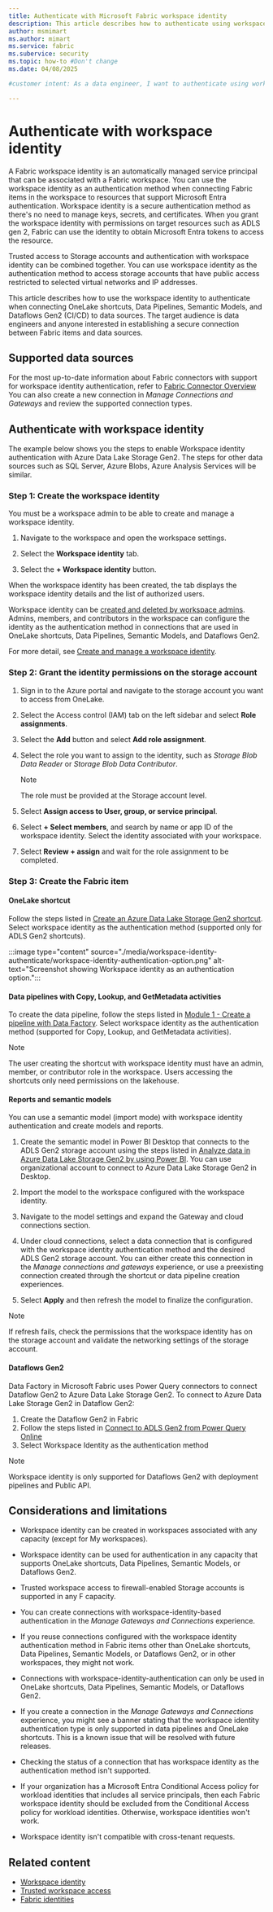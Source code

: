 ```yaml
---
title: Authenticate with Microsoft Fabric workspace identity
description: This article describes how to authenticate using workspace identity. 
author: msmimart
ms.author: mimart
ms.service: fabric
ms.subervice: security
ms.topic: how-to #Don't change
ms.date: 04/08/2025

#customer intent: As a data engineer, I want to authenticate using workspace identity so that my Fabric items can connect with data sources securely.

---
```


# Authenticate with workspace identity

A Fabric workspace identity is an automatically managed service principal that can be associated with a Fabric workspace. You can use the workspace identity as an authentication method when connecting Fabric items in the workspace to resources that support Microsoft Entra authentication. Workspace identity is a secure authentication method as there's no need to manage keys, secrets, and certificates. When you grant the workspace identity with permissions on target resources such as ADLS gen 2, Fabric can use the identity to obtain Microsoft Entra tokens to access the resource.

Trusted access to Storage accounts and authentication with workspace identity can be combined together. You can use workspace identity as the authentication method to access storage accounts that have public access restricted to selected virtual networks and IP addresses.

This article describes how to use the workspace identity to authenticate when connecting OneLake shortcuts, Data Pipelines, Semantic Models, and Dataflows Gen2 (CI/CD) to data sources. The target audience is data engineers and anyone interested in establishing a secure connection between Fabric items and data sources.

## Supported data sources
For the most up-to-date information about Fabric connectors with support for workspace identity authentication, refer to [Fabric Connector Overview](../data-factory/connector-overview.md)
You can also create a new connection in *Manage Connections and Gateways* and review the supported connection types.

## Authenticate with workspace identity
The example below shows you the steps to enable Workspace identity authentication with Azure Data Lake Storage Gen2. The steps for other data sources such as SQL Server, Azure Blobs, Azure Analysis Services will be similar.

### Step 1: Create the workspace identity

You must be a workspace admin to be able to create and manage a workspace identity.

1. Navigate to the workspace and open the workspace settings.

1. Select the **Workspace identity** tab.

1. Select the **+ Workspace identity** button.

When the workspace identity has been created, the tab displays the workspace identity details and the list of authorized users.

Workspace identity can be [created and deleted by workspace admins](./workspace-identity.md). Admins, members, and contributors in the workspace can configure the identity as the authentication method in connections that are used in OneLake shortcuts, Data Pipelines, Semantic Models, and Dataflows Gen2.

For more detail, see [Create and manage a workspace identity](./workspace-identity.md#create-and-manage-a-workspace-identity).

### Step 2: Grant the identity permissions on the storage account

1. Sign in to the Azure portal and navigate to the storage account you want to access from OneLake.

1. Select the Access control (IAM) tab on the left sidebar and select **Role assignments**.

1. Select the **Add** button and select **Add role assignment**.

1. Select the role you want to assign to the identity, such as *Storage Blob Data Reader* or *Storage Blob Data Contributor*.

    > [!NOTE]
    > The role must be provided at the Storage account level.

1. Select **Assign access to User, group, or service principal**.

1. Select **+ Select members**, and search by name or app ID of the workspace identity. Select the identity associated with your workspace.

1. Select **Review + assign** and wait for the role assignment to be completed.

### Step 3: Create the Fabric item

#### OneLake shortcut

Follow the steps listed in [Create an Azure Data Lake Storage Gen2 shortcut](../onelake/create-adls-shortcut.md#create-a-shortcut). Select workspace identity as the authentication method (supported only for ADLS Gen2 shortcuts).

:::image type="content" source="./media/workspace-identity-authenticate/workspace-identity-authentication-option.png" alt-text="Screenshot showing Workspace identity as an authentication option.":::

#### Data pipelines with Copy, Lookup, and GetMetadata activities

To create the data pipeline, follow the steps listed in [Module 1 - Create a pipeline with Data Factory](../data-factory/tutorial-end-to-end-pipeline.md). Select workspace identity as the authentication method (supported for Copy, Lookup, and GetMetadata activities).

> [!NOTE]
> The user creating the shortcut with workspace identity must have an admin, member, or contributor role in the workspace. Users accessing the shortcuts only need permissions on the lakehouse.

#### Reports and semantic models

You can use a semantic model (import mode) with workspace identity authentication and create models and reports.

1. Create the semantic model in Power BI Desktop that connects to the ADLS Gen2 storage account using the steps listed in [Analyze data in Azure Data Lake Storage Gen2 by using Power BI](/power-query/connectors/analyze-data-in-adls-gen2). You can use organizational account to connect to Azure Data Lake Storage Gen2 in Desktop.

1. Import the model to the workspace configured with the workspace identity.

1. Navigate to the model settings and expand the Gateway and cloud connections section.

1. Under cloud connections, select a data connection that is configured with the workspace identity authentication method and the desired ADLS Gen2 storage account. You can either create this connection in the *Manage connections and gateways* experience, or use a preexisting connection created through the shortcut or data pipeline creation experiences.

1. Select **Apply** and then refresh the model to finalize the configuration.

> [!NOTE]
> If refresh fails, check the permissions that the workspace identity has on the storage account and validate the networking settings of the storage account.

#### Dataflows Gen2 
Data Factory in Microsoft Fabric uses Power Query connectors to connect Dataflow Gen2 to Azure Data Lake Storage Gen2. To connect to Azure Data Lake Storage Gen2 in Dataflow Gen2: 
1. Create the Dataflow Gen2 in Fabric
2. Follow the steps listed in [Connect to ADLS Gen2 from Power Query Online](/power-query/connectors/data-lake-storage#connect-to-azure-data-lake-storage-gen2-from-power-query-online)
3. Select Workspace Identity as the authentication method
   
> [!NOTE]
> Workspace identity is only supported for Dataflows Gen2 with deployment pipelines and Public API.


## Considerations and limitations

* Workspace identity can be created in workspaces associated with any capacity (except for My workspaces).
  
* Workspace identity can be used for authentication in any capacity that supports OneLake shortcuts, Data Pipelines, Semantic Models, or Dataflows Gen2.

* Trusted workspace access to firewall-enabled Storage accounts is supported in any F capacity.

* You can create connections with workspace-identity-based authentication in the *Manage Gateways and Connections* experience.

* If you reuse connections configured with the workspace identity authentication method in Fabric items other than OneLake shortcuts, Data Pipelines, Semantic Models, or Dataflows Gen2, or in other workspaces, they might not work.

* Connections with workspace-identity-authentication can only be used in OneLake shortcuts, Data Pipelines, Semantic Models, or Dataflows Gen2.

* If you create a connection in the *Manage Gateways and Connections* experience, you might see a banner stating that the workspace identity authentication type is only supported in data pipelines and OneLake shortcuts. This is a known issue that will be resolved with future releases.

* Checking the status of a connection that has workspace identity as the authentication method isn't supported.

* If your organization has a Microsoft Entra Conditional Access policy for workload identities that includes all service principals, then each Fabric workspace identity should be excluded from the Conditional Access policy for workload identities. Otherwise, workspace identities won't work.

* Workspace identity isn't compatible with cross-tenant requests.

## Related content

* [Workspace identity](./workspace-identity.md)
* [Trusted workspace access](./security-trusted-workspace-access.md)
* [Fabric identities](../admin/fabric-identities-manage.md)
